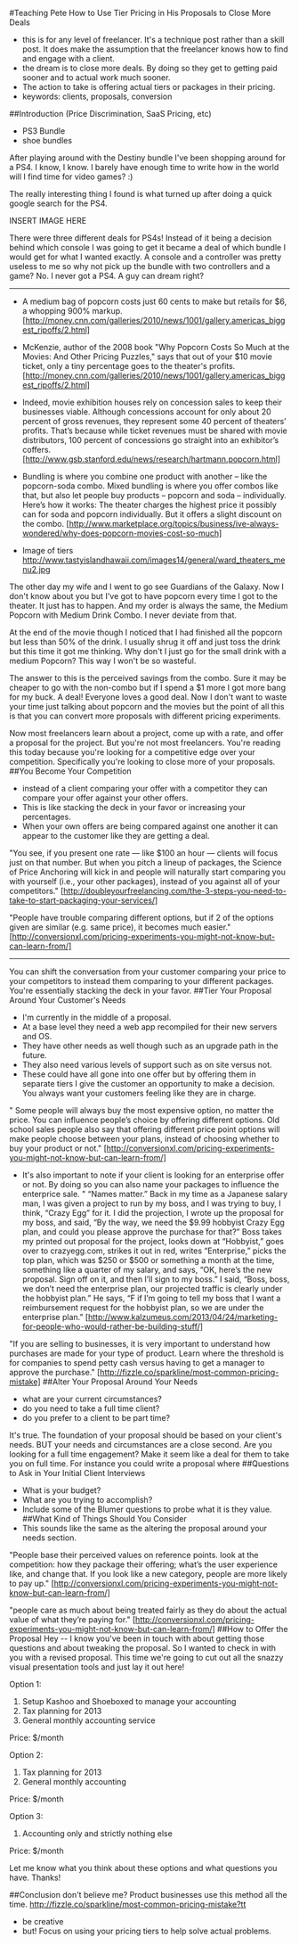#Teaching Pete How to Use Tier Pricing in His Proposals to Close More Deals
- this is for any level of freelancer. It's a technique post rather than a skill post. It does make the assumption that the freelancer knows how to find and engage with a client.
- the dream is to close more deals. By doing so they get to getting paid sooner and to actual work much sooner.
- The action to take is offering actual tiers or packages in their pricing.
- keywords: clients, proposals, conversion

##Introduction (Price Discrimination, SaaS Pricing, etc)
- PS3 Bundle
- shoe bundles

After playing around with the Destiny bundle I've been shopping around for a PS4. I know, I know. I barely have enough time to write how in the world will I find time for video games? :)

The really interesting thing I found is what turned up after doing a quick google search for the PS4.

INSERT IMAGE HERE

There were three different deals for PS4s! Instead of it being a decision behind which console I was going to get it became a deal of which bundle I would get for what I wanted exactly. A console and a controller was pretty useless to me so why not pick up the bundle with two controllers and a game? No. I never got a PS4. A guy can dream right?

---

- A medium bag of popcorn costs just 60 cents to make but retails for $6, a whopping 900% markup. [http://money.cnn.com/galleries/2010/news/1001/gallery.americas_biggest_ripoffs/2.html]

- McKenzie, author of the 2008 book "Why Popcorn Costs So Much at the Movies: And Other Pricing Puzzles," says that out of your $10 movie ticket, only a tiny percentage goes to the theater's profits. [http://money.cnn.com/galleries/2010/news/1001/gallery.americas_biggest_ripoffs/2.html]

- Indeed, movie exhibition houses rely on concession sales to keep their businesses viable. Although concessions account for only about 20 percent of gross revenues, they represent some 40 percent of theaters’ profits. That’s because while ticket revenues must be shared with movie distributors, 100 percent of concessions go straight into an exhibitor’s coffers. [http://www.gsb.stanford.edu/news/research/hartmann.popcorn.html]

-  Bundling is where you combine one product with another – like the popcorn-soda combo. Mixed bundling is where you offer combos like that, but also let people buy products – popcorn and soda – individually.  Here’s how it works: The theater charges the highest price it possibly can for soda and popcorn individually. But it offers a slight discount on the combo. [http://www.marketplace.org/topics/business/ive-always-wondered/why-does-popcorn-movies-cost-so-much]

- Image of tiers http://www.tastyislandhawaii.com/images14/general/ward_theaters_menu2.jpg

The other day my wife and I went to go see Guardians of the Galaxy. Now I don't know about you but I've got to have popcorn every time I got to the theater. It just has to happen. And my order is always the same, the Medium Popcorn with Medium Drink Combo. I never deviate from that.

At the end of the movie though I noticed that I had finished all the popcorn but less than 50% of the drink. I usually shrug it off and just toss the drink but this time it got me thinking. Why don't I just go for the small drink with a medium Popcorn? This way I won't be so wasteful.

The answer to this is the perceived savings from the combo. Sure it may be cheaper to go with the non-combo but if I spend a $1 more I got more bang for my buck. A deal! Everyone loves a good deal. Now I don't want to waste your time just talking about popcorn and the movies but the point of all this is that you can convert more proposals with different pricing experiments.

Now most freelancers learn about a project, come up with a rate, and offer a proposal for the project. But you're not most freelancers. You're reading this today because you're looking for a competitive edge over your competition. Specifically you're looking to close more of your proposals.
##You Become Your Competition
- instead of a client comparing your offer with a competitor they can compare your offer against your other offers.
- This is like stacking the deck in your favor or increasing your percentages.
- When your own offers are being compared against one another it can appear to the customer like they are getting a deal.

"You see, if you present one rate — like $100 an hour — clients will focus just on that number. But when you pitch a lineup of packages, the Science of Price Anchoring will kick in and people will naturally start comparing you with yourself (i.e., your other packages), instead of you against all of your competitors." [http://doubleyourfreelancing.com/the-3-steps-you-need-to-take-to-start-packaging-your-services/]

"People have trouble comparing different options, but if 2 of the options given are similar (e.g. same price), it becomes much easier." [http://conversionxl.com/pricing-experiments-you-might-not-know-but-can-learn-from/]

---

You can shift the conversation from your customer comparing your price to your competitors to instead them comparing to your different packages. You're essentially stacking the deck in your favor.
##Tier Your Proposal Around Your Customer's Needs
- I'm currently in the middle of a proposal.
- At a base level they need a web app recompiled for their new servers and OS.
- They have other needs as well though such as an upgrade path in the future.
- They also need various levels of support such as on site versus not.
- These could have all gone into one offer but by offering them in separate tiers I give the customer an opportunity to make a decision. You always want your customers feeling like they are in charge.

" Some people will always buy the most expensive option, no matter the price.  You can influence people’s choice by offering different options. Old school sales people also say that offering different price point options will make people choose between your plans, instead of choosing whether to buy your product or not." [http://conversionxl.com/pricing-experiments-you-might-not-know-but-can-learn-from/]

- It's also important to note if your client is looking for an enterprise offer or not. By doing so you can also name your packages to influence the enterprice sale.
" “Names matter.” Back in my time as a Japanese salary man, I was given a project to run by my boss, and I was trying to buy, I think, “Crazy Egg” for it. I did the projection, I wrote up the proposal for my boss, and said, “By the way, we need the $9.99 hobbyist Crazy Egg plan, and could you please approve the purchase for that?” Boss takes my printed out proposal for the project, looks down at “Hobbyist,” goes over to crazyegg.com, strikes it out in red, writes “Enterprise,” picks the top plan, which was $250 or $500 or something a month at the time, something like a quarter of my salary, and says, “OK, here’s the new proposal. Sign off on it, and then I’ll sign to my boss.” I said, “Boss, boss, we don’t need the enterprise plan, our projected traffic is clearly under the hobbyist plan.” He says, “F if I’m going to tell my boss that I want a reimbursement request for the hobbyist plan, so we are under the enterprise plan.” [http://www.kalzumeus.com/2013/04/24/marketing-for-people-who-would-rather-be-building-stuff/]

"If you are selling to businesses, it is very important to understand how purchases are made for your type of product. Learn where the threshold is for companies to spend petty cash versus having to get a manager to approve the purchase." [http://fizzle.co/sparkline/most-common-pricing-mistake]
##Alter Your Proposal Around Your Needs
- what are your current circumstances?
- do you need to take a full time client?
- do you prefer to a client to be part time?

It's true. The foundation of your proposal should be based on your client's needs. BUT your needs and circumstances are a close second. Are you looking for a full time engagement? Make it seem like a deal for them to take you on full time. For instance you could write a proposal where 
##Questions to Ask in Your Initial Client Interviews
- What is your budget?
- What are you trying to accomplish?
- Include some of the Blumer questions to probe what it is they value.
##What Kind of Things Should You Consider
- This sounds like the same as the altering the proposal around your needs section.

"People base their perceived values on reference points. look at the competition: how they package their offering; what’s the user experience like, and change that. If you look like a new category, people are more likely to pay up." [http://conversionxl.com/pricing-experiments-you-might-not-know-but-can-learn-from/]

"people care as much about being treated fairly as they do about the actual value of what they’re paying for." [http://conversionxl.com/pricing-experiments-you-might-not-know-but-can-learn-from/]
##How to Offer the Proposal
Hey -- I know you've been in touch with about getting those questions and about tweaking the proposal. So I wanted to check in with you with a revised proposal. This time we're going to cut out all the snazzy visual presentation tools and just lay it out here!

Option 1:  
1. Setup Kashoo and Shoeboxed to manage your accounting 
2. Tax planning for 2013
3. General monthly accounting service

Price: $/month


Option 2:  
1. Tax planning for 2013
2. General monthly accounting

Price: $/month


Option 3:  
1. Accounting only and strictly nothing else

Price: $/month

Let me know what you think about these options and what questions you have. Thanks!


##Conclusion
don't believe me? Product businesses use this method all the time. http://fizzle.co/sparkline/most-common-pricing-mistake?tt
- be creative
- but! Focus on using your pricing tiers to help solve actual problems.
